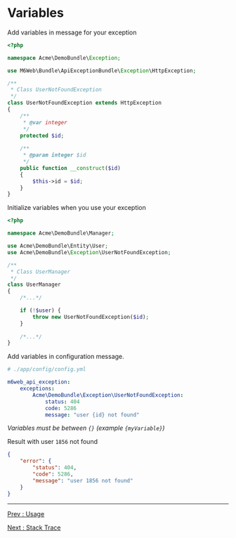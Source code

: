 # Variables

Add variables in message for your exception

```php
<?php 

namespace Acme\DemoBundle\Exception;

use M6Web\Bundle\ApiExceptionBundle\Exception\HttpException;

/**
 * Class UserNotFoundException
 */
class UserNotFoundException extends HttpException
{
    /**
     * @var integer
     */
    protected $id;
    
    /**
     * @param integer $id
     */
    public function __construct($id)
    {
        $this->id = $id;
    }
}
```

Initialize variables when you use your exception

```php
<?php 

namespace Acme\DemoBundle\Manager;

use Acme\DemoBundle\Entity\User;
use Acme\DemoBundle\Exception\UserNotFoundException;

/**
 * Class UserManager
 */
class UserManager
{
    /*...*/

    if (!$user) {
        throw new UserNotFoundException($id);
    }
    
    /*...*/
}
```

Add variables in configuration message.

```yaml
# ./app/config/config.yml

m6web_api_exception:
    exceptions:
        Acme\DemoBundle\Exception\UserNotFoundException:
            status: 404
            code: 5286
            message: "user {id} not found"
```
*Variables must be between `{}` (example `{myVariable}`)*

Result with user `1856` not found

```json
{
    "error": {
        "status": 404,
        "code": 5286,
        "message": "user 1856 not found"
    }
}
```

---

[Prev : Usage](usage.md)

[Next : Stack Trace](stack_trace.md)
